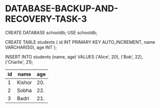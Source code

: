 # DATABASE-BACKUP-AND-RECOVERY-TASK-3



CREATE DATABASE schooldb;
USE schooldb;

CREATE TABLE students (
    id INT PRIMARY KEY AUTO_INCREMENT,
    name VARCHAR(50),
    age INT
);

INSERT INTO students (name, age) VALUES
('Alice', 20),
('Bob', 22),
('Charlie', 21);


|id |name    |age |
|---|--------|-----|
| 1 | Kishor | 20.  |
| 2 | Sobha  | 22.  |
| 3 |Badri   | 21.  |





































